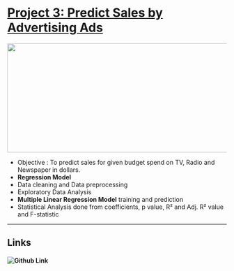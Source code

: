 # [Project 3: Predict Sales by Advertising Ads](https://github.com/SidSolanki28/Predict-Sales-by-Advertising-Ads)

<img src="https://github.com/SidSolanki28/Sid_Portfolio/raw/master/images/display-ad-example.png" width="700" height="250">

- Objective : To predict sales for given budget spend on TV, Radio and Newspaper in dollars.
- **Regression Model**
- Data cleaning and Data preprocessing
- Exploratory Data Analysis
- **Multiple Linear Regression Model** training and prediction
- Statistical Analysis done from coefficients, p value, R² and Adj. R² value and F-statistic


---

## Links

#### ![Github Link](https://github.com/SidSolanki28/Predict-Sales-by-Advertising-Ads)
